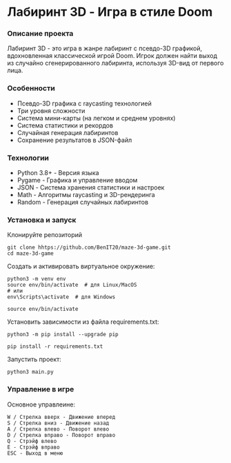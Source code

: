 # Лабиринт 3D - Игра в стиле Doom

### Описание проекта
Лабиринт 3D - это игра в жанре лабиринт с псевдо-3D графикой, вдохновленная классической игрой Doom. Игрок должен найти выход из случайно сгенерированного лабиринта, используя 3D-вид от первого лица.

### Особенности
- Псевдо-3D графика с raycasting технологией
- Три уровня сложности
- Система мини-карты (на легком и среднем уровнях)
- Система статистики и рекордов
- Случайная генерация лабиринтов
- Сохранение результатов в JSON-файл

### Технологии
- Python 3.8+ - Версия языка
- Pygame - Графика и управление вводом
- JSON - Система хранения статистики и настроек
- Math - Алгоритмы raycasting и 3D-рендеринга
- Random - Генерация случайных лабиринтов

### Установка и запуск

Клонируйте репозиторий

```
git clone hhtps://github.com/BenIT20/maze-3d-game.git
cd maze-3d-game
```

Cоздать и активировать виртуальное окружение:

```
python3 -m venv env
source env/bin/activate  # для Linux/MacOS
# или
env\Scripts\activate  # для Windows
```

```
source env/bin/activate
```

Установить зависимости из файла requirements.txt:

```
python3 -m pip install --upgrade pip
```

```
pip install -r requirements.txt
```

Запустить проект:

```
python3 main.py

```

### Управление в игре

Основное управлеине:

```
W / Стрелка вверх - Движение вперед
S / Стрелка вниз - Движение назад
A / Стрелка влево - Поворот влево
D / Стрелка вправо - Поворот вправо
Q - Стрэйф влево
E - Стрэйф вправо
ESC - Выход в меню
```
